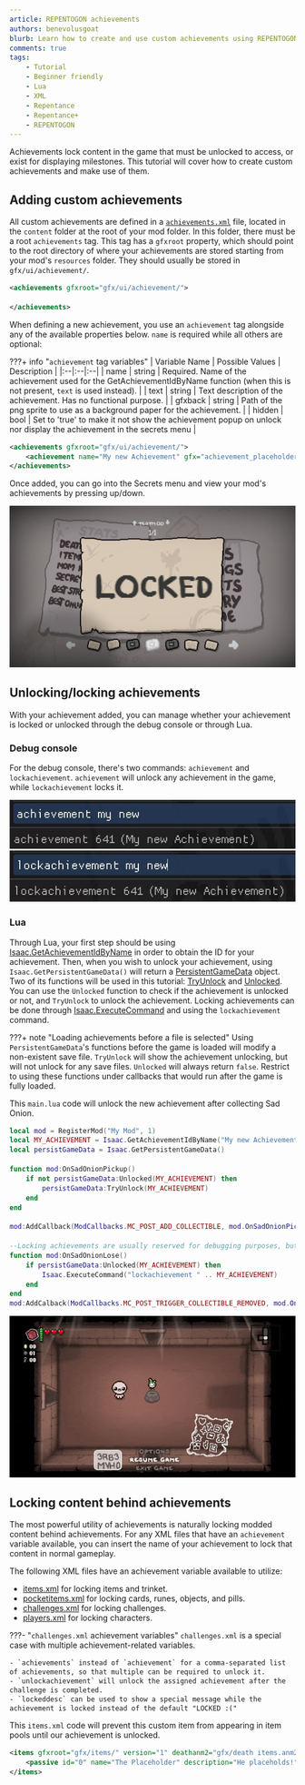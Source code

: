```yaml
---
article: REPENTOGON achievements
authors: benevolusgoat
blurb: Learn how to create and use custom achievements using REPENTOGON.
comments: true
tags:
    - Tutorial
    - Beginner friendly
    - Lua
    - XML
    - Repentance
    - Repentance+
    - REPENTOGON
---
```


Achievements lock content in the game that must be unlocked to access, or exist for displaying milestones. This tutorial will cover how to create custom achievements and make use of them.

## Adding custom achievements

All custom achievements are defined in a [`achievements.xml`](https://repentogon.com/xml/achievements.html) file, located in the `content` folder at the root of your mod folder. In this folder, there must be a root `achievements` tag. This tag has a `gfxroot` property, which should point to the root directory of where your achievements are stored starting from your mod's `resources` folder. They should usually be stored in `gfx/ui/achievement/`.

```xml
<achievements gfxroot="gfx/ui/achievement/">

</achievements>
```

When defining a new achievement, you use an `achievement` tag alongside any of the available properties below. `name` is required while all others are optional:

???+ info "`achievement` tag variables"
	| Variable Name | Possible Values | Description |
	|:--|:--|:--|
	| name | string | Required. Name of the achievement used for the GetAchievementIdByName function (when this is not present, `text` is used instead). |
	| text | string | Text description of the achievement. Has no functional purpose. |
	| gfxback | string | Path of the png sprite to use as a background paper for the achievement. |
	| hidden | bool | Set to 'true' to make it not show the achievement popup on unlock nor display the achievement in the secrets menu |

```xml
<achievements gfxroot="gfx/ui/achievement/">
	<achievement name="My new Achievement" gfx="achievement_placeholder.png" />
</achievements>
```

Once added, you can go into the Secrets menu and view your mod's achievements by pressing up/down.

![New modded achievement](../assets/achievements/locked_achievement.png)

## Unlocking/locking achievements

With your achievement added, you can manage whether your achievement is locked or unlocked through the debug console or through Lua.

### Debug console

For the debug console, there's two commands: `achievement` and `lockachievement`. `achievement` will unlock any achievement in the game, while `lockachievement` locks it.

![Debug console unlock](../assets/achievements/debug_console.jpg)
![Debug console lock](../assets/achievements/debug_console_2.jpg)

### Lua

Through Lua, your first step should be using [Isaac.GetAchievementIdByName](https://repentogon.com/Isaac.html#getachievementidbyname) in order to obtain the ID for your achievement. Then, when you wish to unlock your achievement, using `Isaac.GetPersistentGameData()` will return a [PersistentGameData](https://repentogon.com/PersistentGameData.html) object. Two of its functions will be used in this tutorial: [TryUnlock](https://repentogon.com/PersistentGameData.html#tryunlock) and [Unlocked](https://repentogon.com/PersistentGameData.html#unlocked). You can use the `Unlocked` function to check if the achievement is unlocked or not, and `TryUnlock` to unlock the achievement. Locking achievements can be done through [Isaac.ExecuteCommand](https://wofsauge.github.io/IsaacDocs/rep/Isaac.html#executecommand) and using the `lockachievement` command.

???+ note "Loading achievements before a file is selected"
	Using `PersistentGameData`'s functions before the game is loaded will modify a non-existent save file. `TryUnlock` will show the achievement unlocking, but will not unlock for any save files. `Unlocked` will always return `false`. Restrict to using these functions under callbacks that would run after the game is fully loaded.

This `main.lua` code will unlock the new achievement after collecting Sad Onion.
```Lua
local mod = RegisterMod("My Mod", 1)
local MY_ACHIEVEMENT = Isaac.GetAchievementIdByName("My new Achievement")
local persistGameData = Isaac.GetPersistentGameData()

function mod:OnSadOnionPickup()
	if not persistGameData:Unlocked(MY_ACHIEVEMENT) then
		persistGameData:TryUnlock(MY_ACHIEVEMENT)
	end
end

mod:AddCallback(ModCallbacks.MC_POST_ADD_COLLECTIBLE, mod.OnSadOnionPickup, CollectibleType.COLLECTIBLE_SAD_ONION)

--Locking achievements are usually reserved for debugging purposes, but this is present merely for the purposes of this tutorial.
function mod:OnSadOnionLose()
	if persistGameData:Unlocked(MY_ACHIEVEMENT) then
		Isaac.ExecuteCommand("lockachievement " .. MY_ACHIEVEMENT)
	end
end
mod:AddCalback(ModCallbacks.MC_POST_TRIGGER_COLLECTIBLE_REMOVED, mod.OnSadOnionLose, CollectibleType.COLLECTIBLE_SAD_ONION)
```
![Unlocking achievement example](../assets/achievements/achievement_get.gif)

## Locking content behind achievements

The most powerful utility of achievements is naturally locking modded content behind achievements. For any XML files that have an `achievement` variable available, you can insert the name of your achievement to lock that content in normal gameplay.

The following XML files have an achievement variable available to utilize:

- [items.xml](https://repentogon.com/xml/items.html) for locking items and trinket.
- [pocketitems.xml](https://repentogon.com/xml/pocketitems.html) for locking cards, runes, objects, and pills.
- [challenges.xml](https://repentogon.com/xml/challenges.html) for locking challenges.
- [players.xml](https://repentogon.com/xml/players.html) for locking characters.

???- "`challenges.xml` achievement variables"
	`challenges.xml` is a special case with multiple achievement-related variables.

	- `achievements` instead of `achievement` for a comma-separated list of achievements, so that multiple can be required to unlock it.
	- `unlockachievement` will unlock the assigned achievement after the challenge is completed.
	- `lockeddesc` can be used to show a special message while the achievement is locked instead of the default "LOCKED :("

This `items.xml` code will prevent this custom item from appearing in item pools until our achievement is unlocked.

```xml
<items gfxroot="gfx/items/" version="1" deathanm2="gfx/death items.anm2">
	<passive id="0" name="The Placeholder" description="He placeholds!" gfx="placeholder.png" achievement="My new Achievement" />
</items>
```